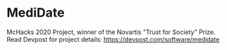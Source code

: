 # MediDate
McHacks 2020 Project, winner of the  Novartis "Trust for Society" Prize. Read Devpost for project details: https://devpost.com/software/medidate
